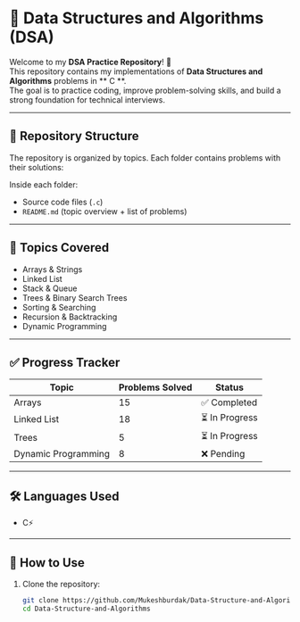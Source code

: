 # 📘 Data Structures and Algorithms (DSA)

Welcome to my **DSA Practice Repository**! 🎯  
This repository contains my implementations of **Data Structures and Algorithms** problems in ** C **.  
The goal is to practice coding, improve problem-solving skills, and build a strong foundation for technical interviews.

---

## 📂 Repository Structure
The repository is organized by topics. Each folder contains problems with their solutions:


Inside each folder:
- Source code files (`.c`)
- `README.md` (topic overview + list of problems)

---

## 🚀 Topics Covered
- Arrays & Strings
- Linked List
- Stack & Queue
- Trees & Binary Search Trees
- Sorting & Searching
- Recursion & Backtracking
- Dynamic Programming

---

## ✅ Progress Tracker

| Topic              | Problems Solved | Status |
|--------------------|-----------------|--------|
| Arrays             | 15              | ✅ Completed |
| Linked List        | 18              | ⏳ In Progress |
| Trees              | 5               | ⏳ In Progress |
| Dynamic Programming| 8               | ❌ Pending |

---

## 🛠️ Languages Used
- C⚡    

---

## 📖 How to Use
1. Clone the repository:
   ```bash
   git clone https://github.com/Mukeshburdak/Data-Structure-and-Algorithms.git
   cd Data-Structure-and-Algorithms
